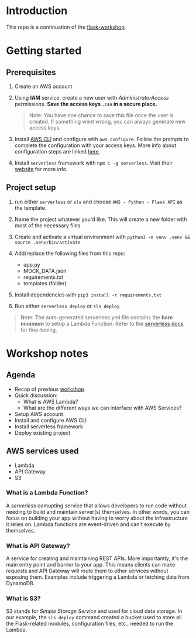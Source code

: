 # Introduction

This repo is a continuation of the [flask-workshop](https://github.com/chunloy/flask-workshop).

# Getting started

## Prerequisites

1. Create an AWS account

2. Using **IAM** service, create a new user with _AdministratorAccess_ permissions. **Save the access keys `.csv` in a secure place.**

   > Note: You have one chance to save this file once the user is created. If something went wrong, you can always generate new access keys.

3. Install [AWS CLI](https://docs.aws.amazon.com/cli/latest/userguide/getting-started-install.html) and configure with `aws configure`. Follow the prompts to complete the configuration with your access keys. More info about configuration steps are linked [here](https://docs.aws.amazon.com/cli/latest/userguide/getting-started-quickstart.html).

4. Install `serverless` framework with `npm i -g serverless`. Visit their [website](https://www.serverless.com/framework/docs/getting-started) for more info.

## Project setup

1. run either `serverless` or `sls` and choose `AWS - Python - Flask API` as the template.

2. Name the project whatever you'd like. This will create a new folder with most of the necessary files.

3. Create and activate a virtual environment with `python3 -m venv .venv && source .venv/bin/activate`

4. Add/replace the following files from this repo:

   - app.py
   - MOCK_DATA.json
   - requirements.txt
   - templates (folder)

5. Install dependencies with `pip3 install -r requirements.txt`

6. Run either `serverless deploy` or `sls deploy`

> Note: The auto-generated serverless.yml file contains the **bare minimum** to setup a Lambda Function. Refer to the [serverless docs](https://www.serverless.com/framework/docs/providers/aws/guide/serverless.yml) for fine-tuning.

# Workshop notes

## Agenda

- Recap of previous [workshop](https://github.com/chunloy/flask-workshop)
- Quick discussion:
  - What is AWS Lambda?
  - What are the different ways we can interface with AWS Services?
- Setup AWS account
- Install and configure AWS CLI
- Install serverless framework
- Deploy existing project

## AWS services used

- Lambda
- API Gateway
- S3

### What is a Lambda Function?

A _serverless_ comupting service that allows developers to run code without needing to build and maintain server(s) themselves. In other words, you can focus on building your app without having to worry about the infrastructure it relies on. Lambda functions are event-driven and can't execute by themselves.

### What is API Gateway?

A service for creating and maintaining REST APIs. More importantly, it's the main entry point and barrier to your app. This means clients can make requests and API Gateway will route them to other services without exposing them. Examples include triggering a Lambda or fetching data from DynamoDB.

### What is S3?

S3 stands for _Simple Storage Service_ and used for cloud data storage. In our example, the `sls deploy` command created a bucket used to store all the Flask-related modules, configuration files, etc., needed to run the Lambda.
